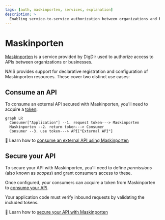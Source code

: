 ```yaml
---
tags: [auth, maskinporten, services, explanation]
description: >
  Enabling service-to-service authorization between organizations and businesses using Maskinporten.
---
```


# Maskinporten

[Maskinporten](https://docs.digdir.no/maskinporten_overordnet.html) is a service provided by DigDir used to authorize access to APIs between organizations or businesses.

NAIS provides support for declarative registration and configuration of Maskinporten resources.
These cover two distinct use cases:

## Consume an API

To consume an external API secured with Maskinporten, you'll need to acquire a [token](../explanations/README.md#tokens):

```mermaid
graph LR
  Consumer["Application"] --1. request token---> Maskinporten
  Maskinporten --2. return token---> Consumer
  Consumer --3. use token---> API["External API"]
```

:dart: Learn how to [consume an external API using Maskinporten](how-to/consume.md)

## Secure your API

To secure your API with Maskinporten, you'll need to define _permissions_ (also known as _scopes_) and grant consumers access to these.

Once configured, your consumers can acquire a token from Maskinporten to [consume your API](#consume-an-api).

Your application code must verify inbound requests by validating the included tokens.

:dart: Learn how to [secure your API with Maskinporten](how-to/secure.md)
